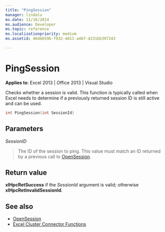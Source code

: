 ```yaml
---
title: "PingSession"
manager: lindalu
ms.date: 11/16/2014
ms.audience: Developer
ms.topic: reference
ms.localizationpriority: medium
ms.assetid: 4646659b-f932-4d11-a46f-4231bb397243

---
```


# PingSession

**Applies to**: Excel 2013 | Office 2013 | Visual Studio 
  
Checks whether a session is valid. This function is typically called when Excel needs to determine if a previously returned session ID is still active and can be used.
  
```cpp
int PingSession(int SessionId)
```

## Parameters

_SessionID_
  
> The ID of the session to ping. This value must match an ID returned by a previous call to [OpenSession](opensession.md).
    
## Return value

**xlHpcRetSuccess** if the _SessionId_ argument is valid; otherwise **xlHpcRetInvalidSessionId**.
  
## See also

- [OpenSession](opensession.md)
- [Excel Cluster Connector Functions](excel-cluster-connector-functions.md)

